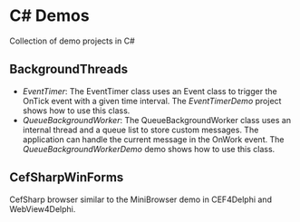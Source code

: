 # C# Demos
Collection of demo projects in C#

## BackgroundThreads
* _EventTimer_: The EventTimer class uses an Event class to trigger the OnTick event with a given time interval. The _EventTimerDemo_ project shows how to use this class.
* _QueueBackgroundWorker_: The QueueBackgroundWorker class uses an internal thread and a queue list to store custom messages. The application can handle the current message in the OnWork event. The _QueueBackgroundWorkerDemo_ demo shows how to use this class.

  
## CefSharpWinForms
CefSharp browser similar to the MiniBrowser demo in CEF4Delphi and WebView4Delphi.